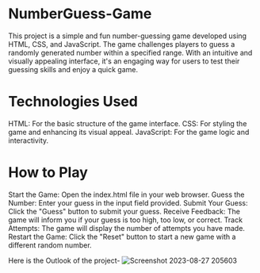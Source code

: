 # NumberGuess-Game
This project is a simple and fun number-guessing game developed using HTML, CSS, and JavaScript. The game challenges players to guess a randomly generated number within a specified range. With an intuitive and visually appealing interface, it's an engaging way for users to test their guessing skills and enjoy a quick game.

# Technologies Used

HTML: For the basic structure of the game interface.
CSS: For styling the game and enhancing its visual appeal.
JavaScript: For the game logic and interactivity.

# How to Play

Start the Game: Open the index.html file in your web browser.
Guess the Number: Enter your guess in the input field provided.
Submit Your Guess: Click the "Guess" button to submit your guess.
Receive Feedback: The game will inform you if your guess is too high, too low, or correct.
Track Attempts: The game will display the number of attempts you have made.
Restart the Game: Click the "Reset" button to start a new game with a different random number.

Here is the Outlook of the project-
![Screenshot 2023-08-27 205603](https://github.com/11roxanne/NumberGuess-Game/assets/92024144/bbb45aed-7d63-4d1a-88a6-14b2eea27c05)





